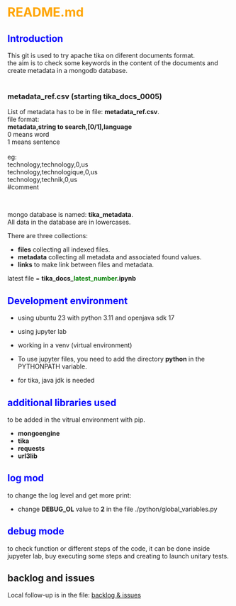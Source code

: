 # <span style="color:orange">README.md</span>

## <span style="color:blue">Introduction</span>
This git is used to try apache tika on diferent documents format.<br>
the aim is to check some keywords in the content of the documents and create metadata in a mongodb database.<br>
<br>
### metadata_ref.csv (starting tika_docs_0005)
List of metadata has to be in file: **metadata_ref.csv**.<br>
file format:<br>
    **metadata,string to search,[0/1],language<br>**
    0 means word<br>
    1 means sentence<br>
<br>
eg:<br>
technology,technology,0,us<br>
technology,technologique,0,us<br>
technology,technik,0,us<br>
 #comment<br>

<br>

mongo database is named: **tika_metadata**.<br>
All data in the database are in lowercases.

There are three collections:<br>
- **files** collecting all indexed files.
- **metadata** collecting all metadata and associated found values.
- **links** to make link between files and metadata.


latest file = **tika_docs_<span Style="color:green">latest_number</span>.ipynb**

## <span style="color:blue">Development environment</span>
- using ubuntu 23 with python 3.11 and openjava sdk 17<br>
- using jupyter lab<br>
- working in a venv (virtual environment)<br>
- To use jupyter files, you need to add the directory **python** in the PYTHONPATH variable.<br>

- for tika, java jdk is needed


## <span style="color:blue">additional libraries used</span>
to be added in the vitrual environment with pip.
- **mongoengine**
- **tika**
- **requests**
- **url3lib**

## <span style="color:blue">log mod</span>
to change the log level and get more print:<br>
- change **DEBUG_OL** value to **2** in the file ./python/global_variables.py

## <span style="color:blue">debug mode</span>
to check function or different steps of the code, it can be done inside jupyeter lab, buy executing some steps and creating to launch unitary tests.<br>

## backlog and issues
Local follow-up is in the file:
[backlog & issues](./todo_list.md)